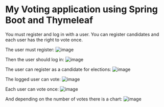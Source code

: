 # My Voting application using Spring Boot and Thymeleaf
You must register and log in with a user. You can register candidates and each user has the right to vote once.

The user must register:
![image](https://github.com/rocsi13/MyVotingApp/assets/103496696/bfc82f7b-7242-4e08-8944-e2e4b03df9b0)

Then the user should log in:
![image](https://github.com/rocsi13/MyVotingApp/assets/103496696/8c0ff142-a5a4-4d59-9006-e5c6bdd01a2f)

The user can register as a candidate for elections: 
![image](https://github.com/rocsi13/MyVotingApp/assets/103496696/304fc3b2-48ad-411f-8aa9-484295eef33d)

The logged user can vote:
![image](https://github.com/rocsi13/MyVotingApp/assets/103496696/29d1ca03-1e6a-42ba-ba88-0e184aa5f4fd)

Each user can vote once:
![image](https://github.com/rocsi13/MyVotingApp/assets/103496696/23456ff2-e638-40d7-9688-b6a179ff0aca)

And depending on the number of votes there is a chart:
![image](https://github.com/rocsi13/MyVotingApp/assets/103496696/95a19179-070c-49a8-8801-d5c3d4640287)


